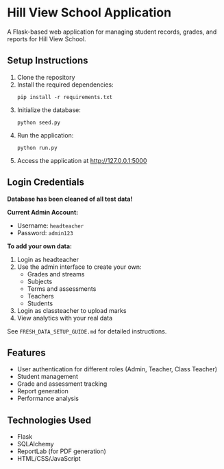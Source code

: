 # Hill View School Application

A Flask-based web application for managing student records, grades, and reports for Hill View School.

## Setup Instructions

1. Clone the repository
2. Install the required dependencies:
   ```
   pip install -r requirements.txt
   ```
3. Initialize the database:
   ```
   python seed.py
   ```
4. Run the application:
   ```
   python run.py
   ```
5. Access the application at http://127.0.0.1:5000

## Login Credentials

**Database has been cleaned of all test data!**

**Current Admin Account:**

- Username: `headteacher`
- Password: `admin123`

**To add your own data:**

1. Login as headteacher
2. Use the admin interface to create your own:
   - Grades and streams
   - Subjects
   - Terms and assessments
   - Teachers
   - Students
3. Login as classteacher to upload marks
4. View analytics with your real data

See `FRESH_DATA_SETUP_GUIDE.md` for detailed instructions.

## Features

- User authentication for different roles (Admin, Teacher, Class Teacher)
- Student management
- Grade and assessment tracking
- Report generation
- Performance analysis

## Technologies Used

- Flask
- SQLAlchemy
- ReportLab (for PDF generation)
- HTML/CSS/JavaScript
